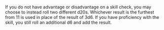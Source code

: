 If you do not have advantage or disadvantage on a skill check, you may choose to instead roll two different d20s. Whichever result is the furthest from 11 is used in place of the result of 3d6. If you have proficiency with the skill, you still roll an additional d6 and add the result.

